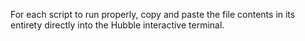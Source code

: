 For each script to run properly, copy and paste the file contents in its entirety directly into the Hubble interactive terminal.